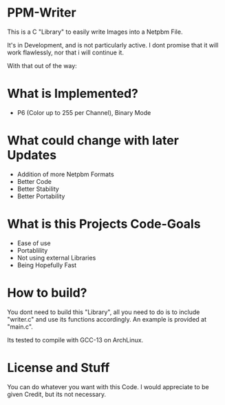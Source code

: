 # PPM-Writer
This is a C "Library" to easily write Images into a Netpbm File.

It's in Development, and is not particularly active.
I dont promise that it will work flawlessly, nor that i will continue it.

With that out of the way:

# What is Implemented?
- P6 (Color up to 255 per Channel), Binary Mode

# What could change with later Updates
- Addition of more Netpbm Formats
- Better Code
- Better Stability
- Better Portability

# What is this Projects Code-Goals
- Ease of use
- Portablility
- Not using external Libraries
- Being Hopefully Fast

# How to build?
You dont need to build this "Library", all you need to do is to include "writer.c" and use its functions accordingly.
An example is provided at "main.c".

Its tested to compile with GCC-13 on ArchLinux.

# License and Stuff
You can do whatever you want with this Code.
I would appreciate to be given Credit, but its not necessary.
